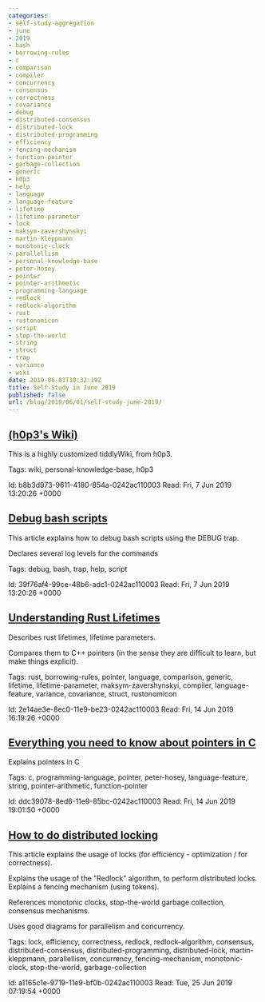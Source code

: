 ```yaml
---
categories:
- self-study-aggregation
- june
- 2019
- bash
- borrowing-rules
- c
- comparison
- compiler
- concurrency
- consensus
- correctness
- covariance
- debug
- distributed-consensus
- distributed-lock
- distributed-programming
- efficiency
- fencing-mechanism
- function-pointer
- garbage-collection
- generic
- h0p3
- help
- language
- language-feature
- lifetime
- lifetime-parameter
- lock
- maksym-zavershynskyi
- martin-kleppmann
- monotonic-clock
- parallellism
- personal-knowledge-base
- peter-hosey
- pointer
- pointer-arithmetic
- programming-language
- redlock
- redlock-algorithm
- rust
- rustonomicon
- script
- stop-the-world
- string
- struct
- trap
- variance
- wiki
date: 2019-06-01T10:32:19Z
title: Self-Study in June 2019
published: false
url: /blog/2019/06/01/self-study-june-2019/
---
```



## [(h0p3's Wiki)](https://philosopher.life/#Root:Root%20%5B%5BLegal%20Notice%5D%5D)

This is a highly customized tiddlyWiki, from h0p3.

Tags: wiki, personal-knowledge-base, h0p3

Id: b8b3d973-9611-4180-854a-0242ac110003
Read: Fri, 7 Jun 2019 13:20:26 +0000

## [Debug bash scripts](https://gist.github.com/Potherca/4f4ce1c8d4bcf4cd4aab)

This article explains how to debug bash scripts using the DEBUG trap.

Declares several log levels for the commands

Tags: debug, bash, trap, help, script

Id: 39f76af4-99ce-48b6-adc1-0242ac110003
Read: Fri, 7 Jun 2019 13:20:26 +0000

## [Understanding Rust Lifetimes](https://medium.com/nearprotocol/understanding-rust-lifetimes-e813bcd405fa)

Describes rust lifetimes, lifetime parameters.

Compares them to C++ pointers (in the sense they are difficult to learn, but make things explicit).

Tags: rust, borrowing-rules, pointer, language, comparison, generic, lifetime, lifetime-parameter, maksym-zavershynskyi, compiler, language-feature, variance, covariance, struct, rustonomicon

Id: 2e14ae3e-8ec0-11e9-be23-0242ac110003
Read: Fri, 14 Jun 2019 16:19:26 +0000

## [Everything you need to know about pointers in C](https://boredzo.org/pointers/)

Explains pointers in C

Tags: c, programming-language, pointer, peter-hosey, language-feature, string, pointer-arithmetic, function-pointer

Id: ddc39078-8ed6-11e9-85bc-0242ac110003
Read: Fri, 14 Jun 2019 19:01:50 +0000

## [How to do distributed locking](https://martin.kleppmann.com/2016/02/08/how-to-do-distributed-locking.html)

This article explains the usage of locks (for efficiency - optimization / for correctness). 

Explains the usage of the "Redlock" algorithm, to perform distributed locks. Explains a fencing mechanism (using tokens).

References monotonic clocks, stop-the-world garbage collection, consensus mechanisms.

Uses good diagrams for parallelism and concurrency.

Tags: lock, efficiency, correctness, redlock, redlock-algorithm, consensus, distributed-consensus, distributed-programming, distributed-lock, martin-kleppmann, parallellism, concurrency, fencing-mechanism, monotonic-clock, stop-the-world, garbage-collection

Id: a1165c1e-9719-11e9-bf0b-0242ac110003
Read: Tue, 25 Jun 2019 07:19:54 +0000

